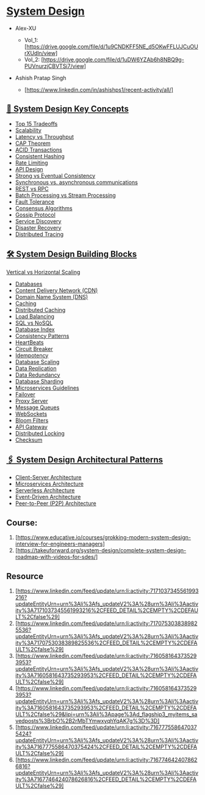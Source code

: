 # [System Design]()

- Alex-XU
  - Vol_1: [https://drive.google.com/file/d/1u9CNDKFF5NE_d5OKwFFLUJCuOUrXUdln/view]
  - Vol_2: [https://drive.google.com/file/d/1uDW6YZAb6h8NBQ9g-PUVnurzjCBVTSi7/view]

- Ashish Pratap Singh 
  - [https://www.linkedin.com/in/ashishps1/recent-activity/all/]


## [📌 System Design Key Concepts](https://github.com/ashishps1/awesome-system-design-resources/tree/main) 
- [Top 15 Tradeoffs](https://newsletter.ashishps.com/p/system-design-top-15-trade-offs)
- [Scalability](https://newsletter.ashishps.com/p/scalability)
- [Latency vs Throughput](https://newsletter.ashishps.com/p/scalability)
- [CAP Theorem](https://aws.amazon.com/compare/the-difference-between-throughput-and-latency/)
- [ACID Transactions](https://redis.com/glossary/acid-transactions/)
- [Consistent Hashing](https://highscalability.com/consistent-hashing-algorithm/)
- [Rate Limiting](https://www.imperva.com/learn/application-security/rate-limiting/)
- [API Design](https://abdulrwahab.medium.com/api-architecture-best-practices-for-designing-rest-apis-bf907025f5f)
- [Strong vs Eventual Consistency](https://hackernoon.com/eventual-vs-strong-consistency-in-distributed-databases-282fdad37cf7)
- [Synchronous vs. asynchronous communications](https://www.techtarget.com/searchapparchitecture/tip/Synchronous-vs-asynchronous-communication-The-differences)
- [REST vs RPC](https://aws.amazon.com/compare/the-difference-between-rpc-and-rest/)
- [Batch Processing vs Stream Processing](https://atlan.com/batch-processing-vs-stream-processing/)
- [Fault Tolerance](https://www.cockroachlabs.com/blog/what-is-fault-tolerance/)
- [Consensus Algorithms](https://medium.com/@sourabhatta1819/consensus-in-distributed-system-ac79f8ba2b8c)
- [Gossip Protocol](http://highscalability.com/blog/2023/7/16/gossip-protocol-explained.html)
- [Service Discovery](https://www.nginx.com/blog/service-discovery-in-a-microservices-architecture/)
- [Disaster Recovery](https://cloud.google.com/learn/what-is-disaster-recovery)
- [Distributed Tracing](https://www.dynatrace.com/news/blog/what-is-distributed-tracing/)

## [🛠️ System Design Building Blocks](https://github.com/ashishps1/awesome-system-design-resources/tree/main)
[Vertical vs Horizontal Scaling](https://newsletter.ashishps.com/p/system-design-vertical-vs-horizontal-scaling)
- [Databases](https://newsletter.ashishps.com/p/15-types-of-databases)
- [Content Delivery Network (CDN)](https://www.cloudflare.com/learning/cdn/what-is-a-cdn/)
- [Domain Name System (DNS)](https://www.cloudflare.com/learning/dns/what-is-dns/)
- [Caching](https://medium.com/must-know-computer-science/system-design-caching-acbd1b02ca01)
- [Distributed Caching](https://redis.com/glossary/distributed-caching/)
- [Load Balancing](https://aws.amazon.com/what-is/load-balancing/)
- [SQL vs NoSQL](https://www.integrate.io/blog/the-sql-vs-nosql-difference/)
- [Database Index](https://www.progress.com/tutorials/odbc/using-indexes)
- [Consistency Patterns](https://systemdesign.one/consistency-patterns/)
- [HeartBeats](https://newsletter.ashishps.com/p/heartbeats-in-distributed-systems)
- [Circuit Breaker](https://medium.com/geekculture/design-patterns-for-microservices-circuit-breaker-pattern-276249ffab33)
- [Idempotency](https://blog.dreamfactory.com/what-is-idempotency/)
- [Database Scaling](https://thenewstack.io/techniques-for-scaling-applications-with-a-database/)
- [Data Replication](https://redis.com/blog/what-is-data-replication/)
- [Data Redundancy](https://www.egnyte.com/guides/governance/data-redundancy)
- [Database Sharding](https://www.mongodb.com/features/database-sharding-explained#)
- [Microservices Guidelines](https://newsletter.systemdesign.one/p/netflix-microservices)
- [Failover](https://avinetworks.com/glossary/failover/)
- [Proxy Server](https://www.fortinet.com/resources/cyberglossary/proxy-server)
- [Message Queues](https://medium.com/must-know-computer-science/system-design-message-queues-245612428a22)
- [WebSockets](https://www.pubnub.com/guides/websockets/)
- [Bloom Filters](https://www.enjoyalgorithms.com/blog/bloom-filter)
- [API Gateway](https://www.nginx.com/learn/api-gateway/)
- [Distributed Locking](https://martin.kleppmann.com/2016/02/08/how-to-do-distributed-locking.html)
- [Checksum](https://www.lifewire.com/what-does-checksum-mean-2625825)


## [🖇️ System Design Architectural Patterns](https://github.com/ashishps1/awesome-system-design-resources/tree/main)
- [Client-Server Architecture](https://www.redswitches.com/blog/client-server-architecture/)
- [Microservices Architecture](https://medium.com/hashmapinc/the-what-why-and-how-of-a-microservices-architecture-4179579423a9)
- [Serverless Architecture](https://www.datadoghq.com/knowledge-center/serverless-architecture/)
- [Event-Driven Architecture](https://www.confluent.io/learn/event-driven-architecture/)
- [Peer-to-Peer (P2P) Architecture](https://www.spiceworks.com/tech/networking/articles/what-is-peer-to-peer/)




## Course:

1. [https://www.educative.io/courses/grokking-modern-system-design-interview-for-engineers-managers]
2. [https://takeuforward.org/system-design/complete-system-design-roadmap-with-videos-for-sdes/]

## Resource
1. [https://www.linkedin.com/feed/update/urn:li:activity:7171037345561993216?updateEntityUrn=urn%3Ali%3Afs_updateV2%3A%28urn%3Ali%3Aactivity%3A7171037345561993216%2CFEED_DETAIL%2CEMPTY%2CDEFAULT%2Cfalse%29]
2. [https://www.linkedin.com/feed/update/urn:li:activity:7170753038389825536?updateEntityUrn=urn%3Ali%3Afs_updateV2%3A%28urn%3Ali%3Aactivity%3A7170753038389825536%2CFEED_DETAIL%2CEMPTY%2CDEFAULT%2Cfalse%29]
3. [https://www.linkedin.com/feed/update/urn:li:activity:7160581643735293953?updateEntityUrn=urn%3Ali%3Afs_updateV2%3A%28urn%3Ali%3Aactivity%3A7160581643735293953%2CFEED_DETAIL%2CEMPTY%2CDEFAULT%2Cfalse%29]
4. [https://www.linkedin.com/feed/update/urn:li:activity:7160581643735293953?updateEntityUrn=urn%3Ali%3Afs_updateV2%3A%28urn%3Ali%3Aactivity%3A7160581643735293953%2CFEED_DETAIL%2CEMPTY%2CDEFAULT%2Cfalse%29&lipi=urn%3Ali%3Apage%3Ad_flagship3_myitems_savedposts%3BrbO%2B2rMbTYmwxyqhYqAK7g%3D%3D]
5. [https://www.linkedin.com/feed/update/urn:li:activity:7167775586470375424?updateEntityUrn=urn%3Ali%3Afs_updateV2%3A%28urn%3Ali%3Aactivity%3A7167775586470375424%2CFEED_DETAIL%2CEMPTY%2CDEFAULT%2Cfalse%29]
6. [https://www.linkedin.com/feed/update/urn:li:activity:7167746424078626816?updateEntityUrn=urn%3Ali%3Afs_updateV2%3A%28urn%3Ali%3Aactivity%3A7167746424078626816%2CFEED_DETAIL%2CEMPTY%2CDEFAULT%2Cfalse%29]
